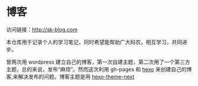 # 博客

访问链接：<http://sk-blog.com>

本仓库用于记录个人的学习笔记，同时希望能帮助广大码农，相互学习，共同进步。

曾两次用 wordpress 建立自己的博客，第一次自建主题，第二次用了一个第三方主题，总的来说，发布“麻烦”。然而这次利用 gh-pages 和 [hexo](https://hexo.io/) 来创建自己的博客,来解决发布的问题。博客主题是用 [hexo-theme-next](https://github.com/iissnan/hexo-theme-next)

